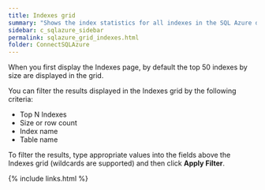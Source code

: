```yaml
---
title: Indexes grid
summary: "Shows the index statistics for all indexes in the SQL Azure database."
sidebar: c_sqlazure_sidebar
permalink: sqlazure_grid_indexes.html
folder: ConnectSQLAzure
---
```





When you first display the Indexes page, by default the top 50 indexes by size are displayed in the grid.

You can filter the results displayed in the Indexes grid by the following criteria:

* Top N Indexes
* Size or row count
* Index name
* Table name

To filter the results, type appropriate values into the fields above the Indexes grid (wildcards are supported) and then click **Apply Filter**.


{% include links.html %}
